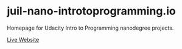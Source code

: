 # juil-nano-introtoprogramming.io
Homepage for Udacity Intro to Programming nanodegree projects.

[Live Website](https://juil-nano-introtoprogramming.github.io)
